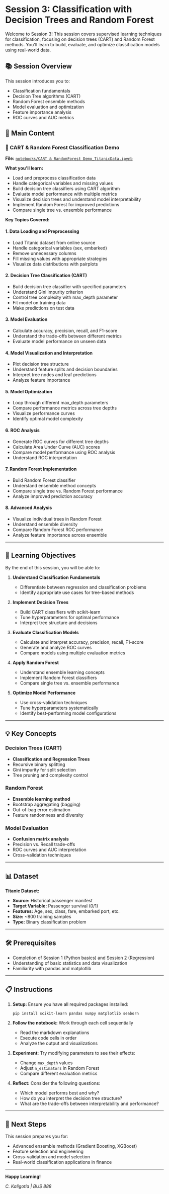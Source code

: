# Session 3: Classification with Decision Trees and Random Forest

Welcome to Session 3! This session covers supervised learning techniques for classification, focusing on decision trees (CART) and Random Forest methods. You'll learn to build, evaluate, and optimize classification models using real-world data.

## 📚 Session Overview

This session introduces you to:
- Classification fundamentals
- Decision Tree algorithms (CART)
- Random Forest ensemble methods
- Model evaluation and optimization
- Feature importance analysis
- ROC curves and AUC metrics

## 📖 Main Content

### 🌳 CART & Random Forest Classification Demo

**File:** [`notebooks/CART & RandomForest Demo_TitanicData.ipynb`](notebooks/CART%20&%20RandomForest%20Demo_TitanicData.ipynb)

**What you'll learn:**
- Load and preprocess classification data
- Handle categorical variables and missing values
- Build decision tree classifiers using CART algorithm
- Evaluate model performance with multiple metrics
- Visualize decision trees and understand model interpretability
- Implement Random Forest for improved predictions
- Compare single tree vs. ensemble performance

**Key Topics Covered:**

#### 1. **Data Loading and Preprocessing**
- Load Titanic dataset from online source
- Handle categorical variables (sex, embarked)
- Remove unnecessary columns
- Fill missing values with appropriate strategies
- Visualize data distributions with pairplots

#### 2. **Decision Tree Classification (CART)**
- Build decision tree classifier with specified parameters
- Understand Gini impurity criterion
- Control tree complexity with max_depth parameter
- Fit model on training data
- Make predictions on test data

#### 3. **Model Evaluation**
- Calculate accuracy, precision, recall, and F1-score
- Understand the trade-offs between different metrics
- Evaluate model performance on unseen data

#### 4. **Model Visualization and Interpretation**
- Plot decision tree structure
- Understand feature splits and decision boundaries
- Interpret tree nodes and leaf predictions
- Analyze feature importance

#### 5. **Model Optimization**
- Loop through different max_depth parameters
- Compare performance metrics across tree depths
- Visualize performance curves
- Identify optimal model complexity

#### 6. **ROC Analysis**
- Generate ROC curves for different tree depths
- Calculate Area Under Curve (AUC) scores
- Compare model performance using ROC analysis
- Understand ROC interpretation

#### 7. **Random Forest Implementation**
- Build Random Forest classifier
- Understand ensemble method concepts
- Compare single tree vs. Random Forest performance
- Analyze improved prediction accuracy

#### 8. **Advanced Analysis**
- Visualize individual trees in Random Forest
- Understand ensemble diversity
- Compare Random Forest ROC performance
- Analyze feature importance across ensemble

---

## 🎯 Learning Objectives

By the end of this session, you will be able to:

1. **Understand Classification Fundamentals**
   - Differentiate between regression and classification problems
   - Identify appropriate use cases for tree-based methods

2. **Implement Decision Trees**
   - Build CART classifiers with scikit-learn
   - Tune hyperparameters for optimal performance
   - Interpret tree structure and decisions

3. **Evaluate Classification Models**
   - Calculate and interpret accuracy, precision, recall, F1-score
   - Generate and analyze ROC curves
   - Compare models using multiple evaluation metrics

4. **Apply Random Forest**
   - Understand ensemble learning concepts
   - Implement Random Forest classifiers
   - Compare single tree vs. ensemble performance

5. **Optimize Model Performance**
   - Use cross-validation techniques
   - Tune hyperparameters systematically
   - Identify best-performing model configurations

---

## 💡 Key Concepts

### Decision Trees (CART)
- **Classification and Regression Trees**
- Recursive binary splitting
- Gini impurity for split selection
- Tree pruning and complexity control

### Random Forest
- **Ensemble learning method**
- Bootstrap aggregating (bagging)
- Out-of-bag error estimation
- Feature randomness and diversity

### Model Evaluation
- **Confusion matrix analysis**
- Precision vs. Recall trade-offs
- ROC curves and AUC interpretation
- Cross-validation techniques

---

## 📊 Dataset

**Titanic Dataset:**
- **Source:** Historical passenger manifest
- **Target Variable:** Passenger survival (0/1)
- **Features:** Age, sex, class, fare, embarked port, etc.
- **Size:** ~800 training samples
- **Type:** Binary classification problem

---

## 🛠️ Prerequisites

- Completion of Session 1 (Python basics) and Session 2 (Regression)
- Understanding of basic statistics and data visualization
- Familiarity with pandas and matplotlib

---

## 📋 Instructions

1. **Setup:** Ensure you have all required packages installed:
   ```python
   pip install scikit-learn pandas numpy matplotlib seaborn
   ```

2. **Follow the notebook:** Work through each cell sequentially
   - Read the markdown explanations
   - Execute code cells in order
   - Analyze the output and visualizations

3. **Experiment:** Try modifying parameters to see their effects:
   - Change `max_depth` values
   - Adjust `n_estimators` in Random Forest
   - Compare different evaluation metrics

4. **Reflect:** Consider the following questions:
   - Which model performs best and why?
   - How do you interpret the decision tree structure?
   - What are the trade-offs between interpretability and performance?

---

## 🚀 Next Steps

This session prepares you for:
- Advanced ensemble methods (Gradient Boosting, XGBoost)
- Feature selection and engineering
- Cross-validation and model selection
- Real-world classification applications in finance

---

**Happy Learning!**

*C. Kaligotla | BUS 888*
